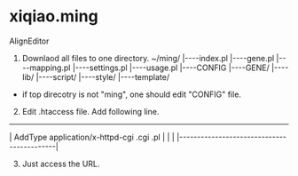 xiqiao.ming
===========

AlignEditor



1) Downlaod all files to one directory.
   ~/ming/
      |----index.pl
      |----gene.pl
      |----mapping.pl
      |----settings.pl
      |----usage.pl
      |----CONFIG
      |----GENE/
      |----lib/
      |----script/
      |----style/
      |----template/

  * if top direcotry is not "ming",
    one should edit "CONFIG" file.


2) Edit .htaccess file. Add following line.
  ---------------------------------------------
  | AddType application/x-httpd-cgi .cgi .pl  |
  |                                           |
  |-------------------------------------------|

3) Just access the URL.
